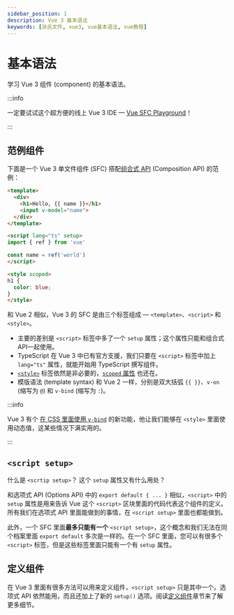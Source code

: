 ```yaml
---
sidebar_position: 1
description: Vue 3 基本语法
keywords: [派氏文件, vue3, vue基本语法, vue教程]
---
```


# 基本语法

学习 Vue 3 组件 (component) 的基本语法。

:::info

一定要试试这个超方便的线上 Vue 3 IDE — [Vue SFC Playground](https://sfc.vuejs.org/)！

:::

## 范例组件

下面是一个 Vue 3 单文件组件 (SFC) 搭配[组合式 API](https://vuejs.org/guide/introduction.html#composition-api) (Composition API) 的范例：

```html showLineNumbers
<template>
  <div>
    <h1>Hello, {{ name }}</h1>
    <input v-model="name">
  </div>
</template>

<script lang="ts" setup>
import { ref } from 'vue'

const name = ref('world')
</script>

<style scoped>
h1 {
  color: blue;
}
</style>
```

和 Vue 2 相似，Vue 3 的 SFC 是由三个标签组成 — `<template>`、`<script>` 和 `<style>`。

- 主要的差别是 `<script>` 标签中多了一个 `setup` 属性；这个属性只能和组合式API一起使用。
- TypeScript 在 Vue 3 中已有官方支援，我们只要在 `<script>` 标签中加上 `lang="ts"` 属性，就能开始用 TypeScript 撰写组件。
- [`<style>`](https://vuejs.org/api/sfc-spec.html#style) 标签依然是非必要的，[`scoped` 属性](https://vue-loader.vuejs.org/guide/scoped-css.html#scoped-css) 也还在。
- 模版语法 (template syntax) 和 Vue 2 一样，分别是双大括弧 `{{ }}`、`v-on` (缩写为 `@`) 和 `v-bind` (缩写为 `:`)。

:::info

Vue 3 有个 [在 CSS 里面使用 `v-bind`](https://vuejs.org/api/sfc-css-features.html#v-bind-in-css) 的新功能，他让我们能够在 `<style>` 里面使用动态值，这某些情况下满实用的。

:::

## `<script setup>`

什么是 `<scrtip setup>`？ 这个 `setup` 属性又有什么用处？

和选项式 API (Options API) 中的 `export default { ... }` 相似，`<script>` 中的 `setup` 属性是用来告诉 Vue 这个 `<script>` 区块里面的代码代表这个组件的定义。所有我们在选项式 API 里面能做到的事情，在 `<script setup>` 里面也都能做到。

此外，一个 SFC 里面**最多只能有一个** `<script setup>`，这个概念和我们无法在同个档案里面 `export default` 多次是一样的。在一个 SFC 里面，您可以有很多个 `<script>` 标签，但是这些标签里面只能有一个有 `setup` 属性。

## 定义组件

在 Vue 3 里面有很多方法可以用来定义组件，`<script setup>` 只是其中一个。选项式 API 依然能用，而且还加上了新的 `setup()` 选项。阅读[定义组件](./define-a-component)章节来了解更多细节。